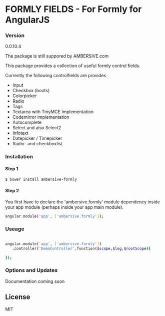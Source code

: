 # FORMLY FIELDS - For Formly for AngularJS

### Version
0.0.10.4

The package is still suppored by AMBERSIVE.com

This package provides a collection of useful formly control fields.

Currently the following controlfields are provides

- Input
- Checkbox (boots)
- Colorpicker
- Radio
- Tags
- Textarea with TinyMCE Implementation
- Codemirror implementation
- Autocomplete
- Select and also Select2
- Infotext
- Datepicker / Timepicker
- Radio- and checkboxlist

### Installation

#### Step 1

```sh
$ bower install ambersive-formly
```

#### Step 2
You first have to declare the 'ambersive.formly' module dependency inside your app module (perhaps inside your app main module).

```sh
angular.module('app', ['ambersive.formly']);
```
### Useage

```sh

angular.module('app', ['ambersive.formly'])
   .controller('DemoController',function($scope,$log,$rootScope){

});
```

### Options and Updates

Documentation coming soon

License
----
MIT